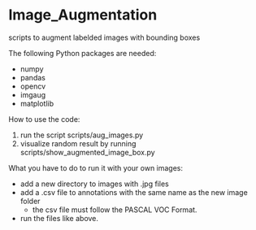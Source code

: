 # Image_Augmentation
scripts to augment labelded images with bounding boxes

The following Python packages are needed:
- numpy
- pandas 
- opencv
- imgaug
- matplotlib

How to use the code:
1. run the script scripts/aug_images.py
2. visualize random result by running scripts/show_augmented_image_box.py

What you have to do to run it with your own images:
- add a new directory to images with .jpg files
- add a .csv file to annotations with the same name as the new image folder
  - the csv file must follow the PASCAL VOC Format. 
- run the files like above. 
